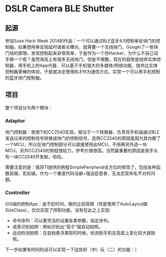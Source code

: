 DSLR Camera BLE Shutter
=======================

## 起源

参加Suse Hack Week 2014的作品：一个可以通过BLE蓝牙4.0控制单反快门的控制器。如果想用单反拍延时或者长曝光，就需要一个无线快门，Google了一些快门线的原理，发现控制起来非常简单，于是作为一个伪Hacker，为什么不自己动手做一个呢？虽然淘宝上有很多无线快门，但是不够酷，现在的趋势是抛弃实体控制器，用手机上的App代替，可以基于手机强大的多媒体/网络功能，提供比实体控制器更棒的体验，于是就决定使用BLE作为通信方式，实现一个可以用手机控制的蓝牙快门控制器。

## 项目

整个项目分为两个模块：

### Adaptor

快门控制器：使用TI的CC2540实现，相当于一个转换器，负责将手机端通过BLE发送过来的控制信号转换成快门的控制信号。选用CC2540的原因是因为其内置了一个MCU，所以在快门控制部分可以直接使用此MCU，不用再另外选一块MCU。另外CC2540的例程很给力，参考价值很高。当然最重要的原因是我手头有一块CC2540开发板，哈哈。

需要注意的是：我将TI提供的例程SimplePeripheral全方位的修改了，包括各种函数前缀，宏前缀。作为一个重度代码洁癖+强迫症患者，无法忍受命名不对的问题。

### Controller

iOS端的控制App：由于赶时间，做的比较简陋（但是使用了AutoLayout跟SizeClass），仅仅实现了控制功能，没有在此之上实现:

- 命令序列：可以更灵活的设置各类参数，指定序列。
- 语音识别拍照：例如识别出“茄子”就自动拍照。
- 运动检测拍照：在自拍悬浮类型的时候，检测到手机在高度上变化较大就拍照。

下一步如果有时间的话可以实现一下这些好（中）玩（二）的功能：）
